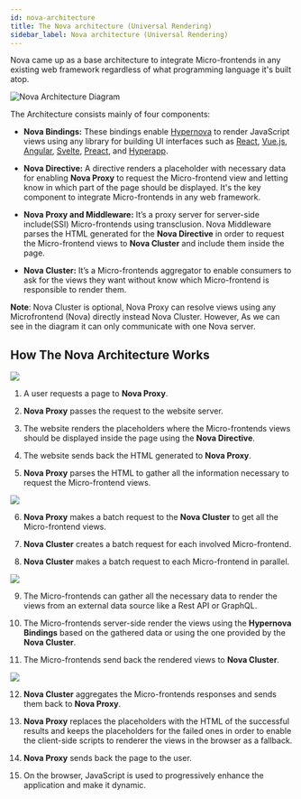 ```yaml
---
id: nova-architecture
title: The Nova architecture (Universal Rendering)
sidebar_label: Nova architecture (Universal Rendering)
---
```


Nova came up as a base architecture to integrate Micro-frontends in any existing web framework regardless of what programming language it's built atop.

![Nova Architecture Diagram](https://cdn-images-1.medium.com/max/2400/1*43CBDwIZ8P2q_ZfGg_ktUQ.png)

The Architecture consists mainly of four components:
* **Nova Bindings:** These bindings enable [Hypernova](https://github.com/airbnb/hypernova) to render JavaScript views using any library for building UI interfaces such as [React](https://reactjs.org/), [Vue.js](https://vuejs.org/), [Angular](https://angular.io/), [Svelte](https://svelte.dev/), [Preact](https://preactjs.com/), and [Hyperapp](https://github.com/jorgebucaran/hyperapp).

* **Nova Directive:** A directive renders a placeholder with necessary data for enabling **Nova Proxy** to request the Micro-frontend view and letting know in which part of the page should be displayed. It's the key component to integrate Micro-frontends in any web framework.

* **Nova Proxy and Middleware:** It’s a proxy server for server-side include(SSI) Micro-frontends using transclusion. Nova Middleware parses the HTML generated for the **Nova Directive** in order to request the Micro-frontend views to **Nova Cluster** and include them inside the page.

* **Nova Cluster:** It’s a Micro-frontends aggregator to enable consumers to ask for the views they want without know which Micro-frontend is responsible to render them.

**Note**: Nova Cluster is optional, Nova Proxy can resolve views using any Microfrontend (Nova) directly instead Nova Cluster. However, As we can see in the diagram it can only communicate with one Nova server.

## How The Nova Architecture Works
![](https://cdn-images-1.medium.com/max/2400/1*0_KCs-IFVCIN8J5RwP7uFg.png)
1. A user requests a page to **Nova Proxy**.

2. **Nova Proxy** passes the request to the website server.

3. The website renders the placeholders where the Micro-frontends views should be displayed inside the page using the **Nova Directive**.

4. The website sends back the HTML generated to **Nova Proxy**.

5. **Nova Proxy** parses the HTML to gather all the information necessary to request the Micro-frontend views.

![](https://cdn-images-1.medium.com/max/1600/1*ZuVSjQj8b7kFx1Z9MrvHEQ.png) <!-- .element height="50%" width="50%" -->

6. **Nova Proxy** makes a batch request to the **Nova Cluster** to get all the Micro-frontend views.

7. **Nova Cluster** creates a batch request for each involved Micro-frontend.

8. **Nova Cluster** makes a batch request to each Micro-frontend in parallel.

![](https://cdn-images-1.medium.com/max/2000/1*Pk_gQwR1fX4GeYrcGu6TFA.png)

9. The Micro-frontends can gather all the necessary data to render the views from an external data source like a Rest API or GraphQL.

10. The Micro-frontends server-side render the views using the **Hypernova Bindings** based on the gathered data or using the one provided by the **Nova Cluster**.

11. The Micro-frontends send back the rendered views to **Nova Cluster**.

![](https://cdn-images-1.medium.com/max/1600/1*-OVyjBSDVBXIBBWqjjhoFA.png)

12. **Nova Cluster** aggregates the Micro-frontends responses and sends them back to **Nova Proxy**.

13. **Nova Proxy** replaces the placeholders with the HTML of the successful results and keeps the placeholders for the failed ones in order to enable the client-side scripts to renderer the views in the browser as a fallback.

14. **Nova Proxy** sends back the page to the user.

15. On the browser, JavaScript is used to progressively enhance the application and make it dynamic.